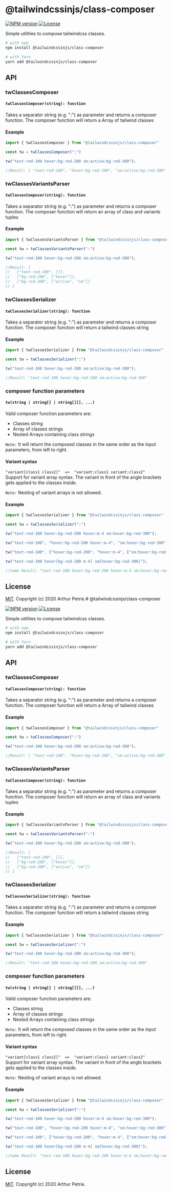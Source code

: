 # @tailwindcssinjs/class-composer

[![NPM version](https://badgen.net/npm/v/@tailwindcssinjs/class-composer)](https://www.npmjs.com/package/@tailwindcssinjs/class-composer)
[![License](https://badgen.net/npm/license/@tailwindcssinjs/class-composer)](https://www.npmjs.com/package/@tailwindcssinjs/class-composer)

Simple utilities to compose tailwindcss classes.

```bash
# with npm
npm install @tailwindcssinjs/class-composer

# with Yarn
yarn add @tailwindcssinjs/class-composer
```

## API

### twClassesComposer

#### `twClassesComposer(string): function`
Takes a separator string (e.g. ":") as parameter and returns a composer function.
The composer function will return a Array of tailwind classes

#### Example
```js
import { twClassesComposer } from "@tailwindcssinjs/class-composer"

const tw = twClassesComposer(":")

tw("text-red-100 hover:bg-red-200 sm:active:bg-red-300");

//Result: [ "text-red-100", "hover:bg-red-200", "sm:active:bg-red-300" ]
```

### twClassesVariantsParser

#### `twClassesComposer(string): function`
Takes a separator string (e.g. ":") as parameter and returns a composer function.
The composer function will return an array of class and variants tuples

#### Example
```js
import { twClassesVariantsParser } from "@tailwindcssinjs/class-composer"

const tw = twClassesVariantsParser(":")

tw("text-red-100 hover:bg-red-200 sm:active:bg-red-300");

//Result: [
//   ["text-red-100", []],
//   ["bg-red-200", ["hover"]],
//   ["bg-red-300", ["active", "sm"]]
// ]
```

### twClassesSerializer

#### `twClassesSerializer(string): function`
Takes a separator string (e.g. ":") as parameter and returns a composer function.
The composer function will return a tailwind classes string

#### Example
```js
import { twClassesSerializer } from "@tailwindcssinjs/class-composer"

const tw = twClassesSerializer(":")

tw("text-red-100 hover:bg-red-200 sm:active:bg-red-300");

//Result: "text-red-100 hover:bg-red-200 sm:active:bg-red-300"
```

### composer function parameters

#### `tw(string | string[] | string[][], ...)`

Valid composer function parameters are:
  - Classes string
  - Array of classes strings
  - Nested Arrays containing class strings

`Note:` It will return the composed classes in the same order as the input parameters, from left to right.

#### Variant syntax
`"variant[class1 class2]"  =>  "variant:class1 variant:class2"`  
Support for variant array syntax.
The variant in front of the angle brackets gets applied to the classes inside.  

`Note:` Nesting of variant arrays is not allowed.

#### Example
```js
import { twClassesSerializer } from "@tailwindcssinjs/class-composer"

const tw = twClassesSerializer(":")

tw("text-red-100 hover:bg-red-200 hover:m-4 sm:hover:bg-red-300");

tw("text-red-100", "hover:bg-red-200 hover:m-4", "sm:hover:bg-red-300");

tw("text-red-100", ["hover:bg-red-200", "hover:m-4", ["sm:hover:bg-red-300"]]);

tw("text-red-100 hover[bg-red-200 m-4] sm[hover:bg-red-300]");

//Same Result: "text-red-100 hover:bg-red-200 hover:m-4 sm:hover:bg-red-300"
```

## License

[MIT](LICENSE). Copyright (c) 2020 Arthur Petrie.# @tailwindcssinjs/class-composer

[![NPM version](https://badgen.net/npm/v/@tailwindcssinjs/class-composer)](https://www.npmjs.com/package/@tailwindcssinjs/class-composer)
[![License](https://badgen.net/npm/license/@tailwindcssinjs/class-composer)](https://www.npmjs.com/package/@tailwindcssinjs/class-composer)

Simple utilities to compose tailwindcss classes.

```bash
# with npm
npm install @tailwindcssinjs/class-composer

# with Yarn
yarn add @tailwindcssinjs/class-composer
```

## API

### twClassesComposer

#### `twClassesComposer(string): function`
Takes a separator string (e.g. ":") as parameter and returns a composer function.
The composer function will return a Array of tailwind classes

#### Example
```js
import { twClassesComposer } from "@tailwindcssinjs/class-composer"

const tw = twClassesComposer(":")

tw("text-red-100 hover:bg-red-200 sm:active:bg-red-300");

//Result: [ "text-red-100", "hover:bg-red-200", "sm:active:bg-red-300" ]
```

### twClassesVariantsParser

#### `twClassesComposer(string): function`
Takes a separator string (e.g. ":") as parameter and returns a composer function.
The composer function will return an array of class and variants tuples

#### Example
```js
import { twClassesVariantsParser } from "@tailwindcssinjs/class-composer"

const tw = twClassesVariantsParser(":")

tw("text-red-100 hover:bg-red-200 sm:active:bg-red-300");

//Result: [
//   ["text-red-100", []],
//   ["bg-red-200", ["hover"]],
//   ["bg-red-300", ["active", "sm"]]
// ]
```

### twClassesSerializer

#### `twClassesSerializer(string): function`
Takes a separator string (e.g. ":") as parameter and returns a composer function.
The composer function will return a tailwind classes string

#### Example
```js
import { twClassesSerializer } from "@tailwindcssinjs/class-composer"

const tw = twClassesSerializer(":")

tw("text-red-100 hover:bg-red-200 sm:active:bg-red-300");

//Result: "text-red-100 hover:bg-red-200 sm:active:bg-red-300"
```

### composer function parameters

#### `tw(string | string[] | string[][], ...)`

Valid composer function parameters are:
  - Classes string
  - Array of classes strings
  - Nested Arrays containing class strings

`Note:` It will return the composed classes in the same order as the input parameters, from left to right.

#### Variant syntax
`"variant[class1 class2]"  =>  "variant:class1 variant:class2"`  
Support for variant array syntax.
The variant in front of the angle brackets gets applied to the classes inside.  

`Note:` Nesting of variant arrays is not allowed.

#### Example
```js
import { twClassesSerializer } from "@tailwindcssinjs/class-composer"

const tw = twClassesSerializer(":")

tw("text-red-100 hover:bg-red-200 hover:m-4 sm:hover:bg-red-300");

tw("text-red-100", "hover:bg-red-200 hover:m-4", "sm:hover:bg-red-300");

tw("text-red-100", ["hover:bg-red-200", "hover:m-4", ["sm:hover:bg-red-300"]]);

tw("text-red-100 hover[bg-red-200 m-4] sm[hover:bg-red-300]");

//Same Result: "text-red-100 hover:bg-red-200 hover:m-4 sm:hover:bg-red-300"
```

## License

[MIT](LICENSE). Copyright (c) 2020 Arthur Petrie.